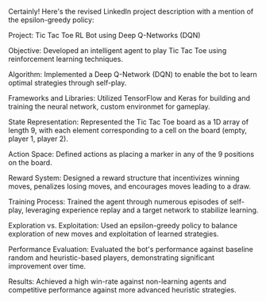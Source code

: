 
Certainly! Here's the revised LinkedIn project description with a mention of the epsilon-greedy policy:

Project: Tic Tac Toe RL Bot using Deep Q-Networks (DQN)

Objective: Developed an intelligent agent to play Tic Tac Toe using reinforcement learning techniques.

Algorithm: Implemented a Deep Q-Network (DQN) to enable the bot to learn optimal strategies through self-play.

Frameworks and Libraries: Utilized TensorFlow and Keras for building and training the neural network, custom environmet for gameplay.

State Representation: Represented the Tic Tac Toe board as a 1D array of length 9, with each element corresponding to a cell on the board (empty, player 1, player 2).

Action Space: Defined actions as placing a marker in any of the 9 positions on the board.

Reward System: Designed a reward structure that incentivizes winning moves, penalizes losing moves, and encourages moves leading to a draw.

Training Process: Trained the agent through numerous episodes of self-play, leveraging experience replay and a target network to stabilize learning.

Exploration vs. Exploitation: Used an epsilon-greedy policy to balance exploration of new moves and exploitation of learned strategies.

Performance Evaluation: Evaluated the bot's performance against baseline random and heuristic-based players, demonstrating significant improvement over time.

Results: Achieved a high win-rate against non-learning agents and competitive performance against more advanced heuristic strategies.





